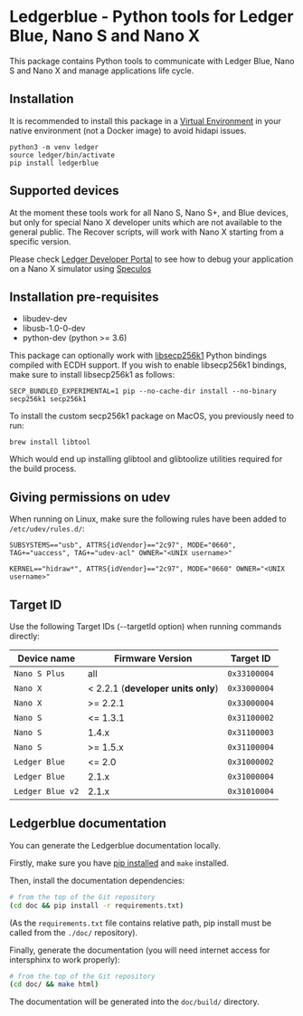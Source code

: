 # Ledgerblue - Python tools for Ledger Blue, Nano S and Nano X

This package contains Python tools to communicate with Ledger Blue, Nano S and Nano X and manage applications life cycle.

## Installation

It is recommended to install this package in a [Virtual Environment](http://docs.python-guide.org/en/latest/dev/virtualenvs/) in your native environment (not a Docker image) to avoid hidapi issues.

```
python3 -m venv ledger
source ledger/bin/activate
pip install ledgerblue
```

## Supported devices

At the moment these tools work for all Nano S, Nano S+, and Blue devices, but only for special Nano X developer units which are not available to the general public.
The Recover scripts, will work with Nano X starting from a specific version.

Please check [Ledger Developer Portal](https://developers.ledger.com/docs/nano-app/introduction/) to see how to debug your application on a Nano X simulator using [Speculos](https://github.com/LedgerHQ/speculos)

## Installation pre-requisites


  * libudev-dev
  * libusb-1.0-0-dev
  * python-dev (python >= 3.6)

This package can optionally work with [libsecp256k1](https://github.com/ludbb/secp256k1-py) Python bindings compiled with ECDH support. If you wish to enable libsecp256k1 bindings, make sure to install libsecp256k1 as follows:

```
SECP_BUNDLED_EXPERIMENTAL=1 pip --no-cache-dir install --no-binary secp256k1 secp256k1
```

To install the custom secp256k1 package on MacOS, you previously need to run:
```
brew install libtool
```
Which would end up installing glibtool and glibtoolize utilities required for the build process.

## Giving permissions on udev

When running on Linux, make sure the following rules have been added to `/etc/udev/rules.d/`:

```
SUBSYSTEMS=="usb", ATTRS{idVendor}=="2c97", MODE="0660", TAG+="uaccess", TAG+="udev-acl" OWNER="<UNIX username>"

KERNEL=="hidraw*", ATTRS{idVendor}=="2c97", MODE="0660" OWNER="<UNIX username>"
```

## Target ID

Use the following Target IDs (--targetId option) when running commands directly:


| Device name      | Firmware Version                   | Target ID    |
|------------------|------------------------------------|--------------|
| `Nano S Plus`    | all                                | `0x33100004` |
| `Nano X`         | < 2.2.1 (**developer units only**) | `0x33000004` |
| `Nano X`         | \>=  2.2.1                         | `0x33000004` |
| `Nano S`         | <= 1.3.1                           | `0x31100002` |
| `Nano S`         | 1.4.x                              | `0x31100003` |
| `Nano S`         | \>= 1.5.x                          | `0x31100004` |
| `Ledger Blue`    | <= 2.0                             | `0x31000002` |
| `Ledger Blue`    | 2.1.x                              | `0x31000004` |
| `Ledger Blue v2` | 2.1.x                              | `0x31010004` |


## Ledgerblue documentation

You can generate the Ledgerblue documentation locally.

Firstly, make sure you have [pip installed](https://pip.pypa.io/en/stable/installing/) and `make`
installed.

Then, install the documentation dependencies:

```bash
# from the top of the Git repository
(cd doc && pip install -r requirements.txt)
```

(As the `requirements.txt` file contains relative path, pip install must be called from the `./doc/`
repository).

Finally, generate the documentation (you will need internet access for intersphinx to work
properly):

```bash
# from the top of the Git repository
(cd doc/ && make html)
```

The documentation will be generated into the `doc/build/` directory.
